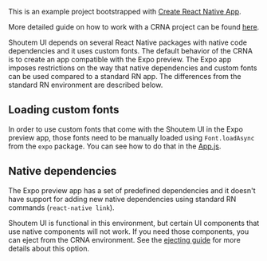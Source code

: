 This is an example project bootstrapped with [Create React Native App](https://github.com/react-community/create-react-native-app).

More detailed guide on how to work with a CRNA project can be found [here](https://github.com/react-community/create-react-native-app/blob/master/react-native-scripts/template/README.md).

Shoutem UI depends on several React Native packages with native code dependencies and it uses custom fonts. The default behavior of the CRNA is to create an app compatible with the Expo preview. The Expo app imposes restrictions on the way that native dependencies and custom fonts can be used compared to a standard RN app. The differences from the standard RN environment are described below.

## Loading custom fonts

In order to use custom fonts that come with the Shoutem UI in the Expo preview app, those fonts need to be manually loaded using `Font.loadAsync` from the `expo` package. You can see how to do that in the [App.js](App.js).

## Native dependencies

The Expo preview app has a set of predefined dependencies and it doesn't have support for adding new native dependencies using standard RN commands (`react-native link`).

Shoutem UI is functional in this environment, but certain UI components that use native components will not work. If you need those components, you can eject from the CRNA environment. See the [ejecting guide](https://github.com/react-community/create-react-native-app/blob/master/EJECTING.md) for more details about this option.
